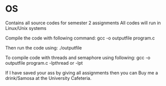 # OS
Contains all source codes for semester 2 assignments 
All codes will run in Linux/Unix systems

Compile the code with following command:
gcc -o outputfile program.c

Then run the code using:
./outputfile

To compile code with threads and semaphore using following:
gcc -o outputfile program.c -lpthread or -lpt

If I have saved your ass by giving all assignments then you can Buy me a drink/Samosa at the University Cafeteria.
